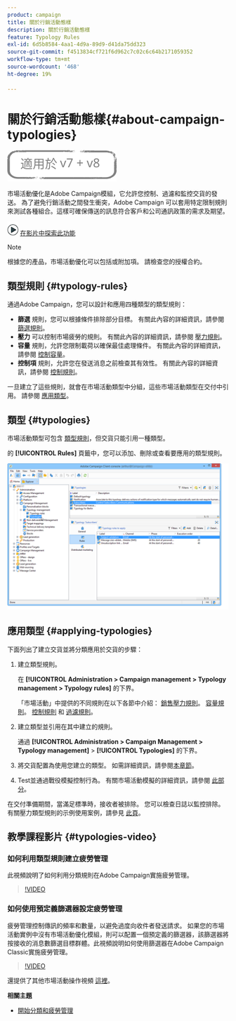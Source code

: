 ```yaml
---
product: campaign
title: 關於行銷活動態樣
description: 關於行銷活動態樣
feature: Typology Rules
exl-id: 6d5b8584-4aa1-4d9a-89d9-d41da75dd323
source-git-commit: f4513834cf721f6d962c7c02c6c64b2171059352
workflow-type: tm+mt
source-wordcount: '468'
ht-degree: 19%

---
```


# 關於行銷活動態樣{#about-campaign-typologies}

![](../../assets/common.svg)

市場活動優化是Adobe Campaign模組，它允許您控制、過濾和監控交貨的發送。 為了避免行銷活動之間發生衝突，Adobe Campaign 可以套用特定限制規則來測試各種組合。這樣可確保傳送的訊息符合客戶和公司通訊政策的需求及期望。

![](assets/do-not-localize/how-to-video.png) [在影片中探索此功能](#typologies-video)

>[!NOTE]
>
>根據您的產品，市場活動優化可以包括或附加項。 請檢查您的授權合約。

## 類型規則 {#typology-rules}

通過Adobe Campaign，您可以設計和應用四種類型的類型規則：

* **篩選** 規則，您可以根據條件排除部分目標。 有關此內容的詳細資訊，請參閱 [篩選規則](filtering-rules.md)。
* **壓力** 可以控制市場疲勞的規則。 有關此內容的詳細資訊，請參閱 [壓力規則](pressure-rules.md)。
* **容量** 規則，允許您限制載荷以確保最佳處理條件。 有關此內容的詳細資訊，請參閱 [控制容量](consistency-rules.md#controlling-capacity)。
* **控制項** 規則，允許您在發送消息之前檢查其有效性。 有關此內容的詳細資訊，請參閱 [控制規則](control-rules.md)。

一旦建立了這些規則，就會在市場活動類型中分組，這些市場活動類型在交付中引用。 請參閱 [應用類型](#applying-typologies)。

## 類型 {#typologies}

市場活動類型可包含 [類型規則](#typology-rules)，但交貨只能引用一種類型。

的 **[!UICONTROL Rules]** 頁籤中，您可以添加、刪除或查看要應用的類型規則。

![](assets/campaign_opt_rules_tab.png)

## 應用類型 {#applying-typologies}

下面列出了建立交貨並將分類應用於交貨的步驟：

1. 建立類型規則。

   在 **[!UICONTROL Administration > Campaign management > Typology management > Typology rules]** 的下界。

   「市場活動」中提供的不同規則在以下各節中介紹： [銷售壓力規則](pressure-rules.md)。 [容量規則](consistency-rules.md#controlling-capacity)。 [控制規則](control-rules.md) 和 [過濾規則](filtering-rules.md)。

1. 建立類型並引用在其中建立的規則。

   通過 **[!UICONTROL Administration > Campaign Management > Typology management]** > **[!UICONTROL Typologies]** 的下界。

1. 將交貨配置為使用您建立的類型。 如需詳細資訊，請參閱[本章節](applying-rules.md#applying-a-typology-to-a-delivery)。
1. Test並通過戰役模擬控制行為。 有關市場活動模擬的詳細資訊，請參閱 [此部分](campaign-simulations.md)。

在交付準備期間，當滿足標準時，接收者被排除。 您可以檢查日誌以監控排除。有關壓力類型規則的示例使用案例，請參見 [此頁](pressure-rules.md#use-cases-on-pressure-rules)。

## 教學課程影片 {#typologies-video}

### 如何利用類型規則建立疲勞管理

此視頻說明了如何利用分類規則在Adobe Campaign實施疲勞管理。

>[!VIDEO](https://video.tv.adobe.com/v/25090?quality=12)

### 如何使用預定義篩選器設定疲勞管理

疲勞管理控制傳訊的頻率和數量，以避免過度向收件者發送請求。 如果您的市場活動實例中沒有市場活動優化模組，則可以配置一個預定義的篩選器，該篩選器將按接收的消息數篩選目標群體。此視頻說明如何使用篩選器在Adobe Campaign Classic實施疲勞管理。

>[!VIDEO](https://video.tv.adobe.com/v/25091?quality=12)

還提供了其他市場活動操作視頻 [這裡](https://experienceleague.adobe.com/docs/campaign-classic-learn/tutorials/overview.html?lang=zh-Hant)。

**相關主題**

* [開始分類和疲勞管理](pressure-rules.md)

